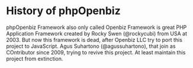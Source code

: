 # History of phpOpenbiz

phpOpenbiz Framework also only called Openbiz Framework is great PHP Application Framework created by Rocky Swen (@rockycubi) from USA at 2003. But now this framework is dead, after Openbiz LLC try to port this project to JavaScript. Agus Suhartono (@agussuhartono), that join as COntributor since 2009, trying to revive this project. At least maintain this project from extinction.




